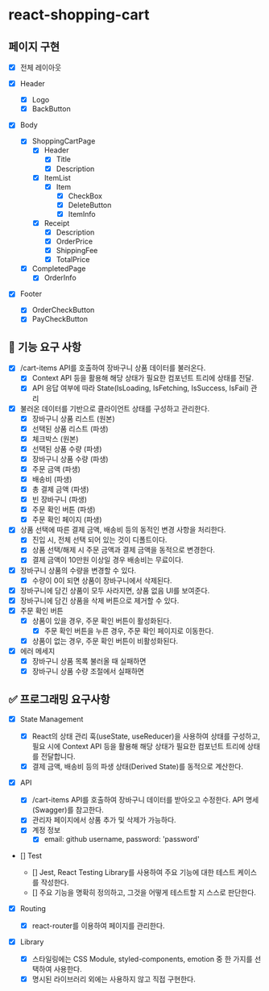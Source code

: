 # react-shopping-cart

## 페이지 구현

- [x] 전체 레이아웃

- [x] Header
  - [x] Logo
  - [x] BackButton
- [x] Body
  - [x] ShoppingCartPage
    - [x] Header
      - [x] Title
      - [x] Description
    - [x] ItemList
      - [x] Item
        - [x] CheckBox
        - [x] DeleteButton
        - [x] ItemInfo
    - [x] Receipt
      - [x] Description
      - [x] OrderPrice
      - [x] ShippingFee
      - [x] TotalPrice
  - [x] CompletedPage
    - [x] OrderInfo
- [x] Footer
  - [x] OrderCheckButton
  - [x] PayCheckButton

## 🎯 기능 요구 사항

- [x] /cart-items API를 호출하여 장바구니 상품 데이터를 불러온다.
  - [x] Context API 등을 활용해 해당 상태가 필요한 컴포넌트 트리에 상태를 전달.
  - [x] API 응답 여부에 따라 State(IsLoading, IsFetching, IsSuccess, IsFail) 관리
- [x] 불러온 데이터를 기반으로 클라이언트 상태를 구성하고 관리한다.
  - [x] 장바구니 상품 리스트 (원본)
  - [x] 선택된 상품 리스트 (파생)
  - [x] 체크박스 (원본)
  - [x] 선택된 상품 수량 (파생)
  - [x] 장바구니 상품 수량 (파생)
  - [x] 주문 금액 (파생)
  - [x] 배송비 (파생)
  - [x] 총 결제 금액 (파생)
  - [x] 빈 장바구니 (파생)
  - [x] 주문 확인 버튼 (파생)
  - [x] 주문 확인 페이지 (파생)
- [x] 상품 선택에 따른 결제 금액, 배송비 등의 동적인 변경 사항을 처리한다.
  - [x] 진입 시, 전체 선택 되어 있는 것이 디폴트이다.
  - [x] 상품 선택/해제 시 주문 금액과 결제 금액을 동적으로 변경한다.
  - [x] 결제 금액이 10만원 이상일 경우 배송비는 무료이다.
- [x] 장바구니 상품의 수량을 변경할 수 있다.
  - [x] 수량이 0이 되면 상품이 장바구니에서 삭제된다.
- [x] 장바구니에 담긴 상품이 모두 사라지면, 상품 없음 UI를 보여준다.
- [x] 장바구니에 담긴 상품을 삭제 버튼으로 제거할 수 있다.
- [x] 주문 확인 버튼
  - [x] 상품이 있을 경우, 주문 확인 버튼이 활성화된다.
    - [x] 주문 확인 버튼을 누른 경우, 주문 확인 페이지로 이동한다.
  - [x] 상품이 없는 경우, 주문 확인 버튼이 비활성화된다.
- [x] 에러 메세지
  - [x] 장바구니 상품 목록 불러올 때 실패하면
  - [x] 장바구니 상품 수량 조절에서 실패하면

## ✅ 프로그래밍 요구사항

- [x] State Management

  - [x] React의 상태 관리 훅(useState, useReducer)을 사용하여 상태를 구성하고, 필요 시에 Context API 등을 활용해 해당 상태가 필요한 컴포넌트 트리에 상태를 전달합니다.
  - [x] 결제 금액, 배송비 등의 파생 상태(Derived State)를 동적으로 계산한다.

- [x] API

  - [x] /cart-items API를 호출하여 장바구니 데이터를 받아오고 수정한다. API 명세(Swagger)를 참고한다.
  - [x] 관리자 페이지에서 상품 추가 및 삭제가 가능하다.
  - [x] 계정 정보
    - [x] email: github username, password: 'password'

- [] Test

  - [] Jest, React Testing Library를 사용하여 주요 기능에 대한 테스트 케이스를 작성한다.
  - [] 주요 기능을 명확히 정의하고, 그것을 어떻게 테스트할 지 스스로 판단한다.

- [x] Routing

  - [x] react-router를 이용하여 페이지를 관리한다.

- [x] Library
  - [x] 스타일링에는 CSS Module, styled-components, emotion 중 한 가지를 선택하여 사용한다.
  - [x] 명시된 라이브러리 외에는 사용하지 않고 직접 구현한다.
